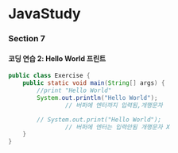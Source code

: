 # JavaStudy
### Section 7
#### 코딩 연습 2: Hello World 프린트
```java
public class Exercise {
    public static void main(String[] args) {
        //print "Hello World"
        System.out.println("Hello World");
				// 버퍼에 엔터까지 입력됨,개행문자

        // System.out.print("Hello World");
				// 버퍼에 엔터는 입력안됨 개행문자 X
    }
}
```
